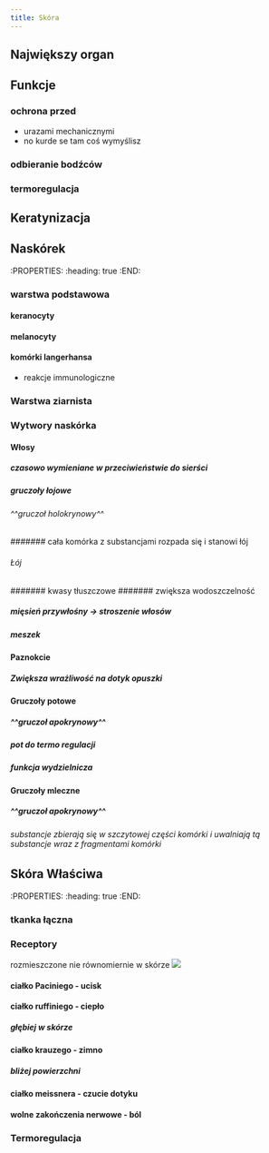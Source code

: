 ```yaml
---
title: Skóra
---
```


## Największy organ
## Funkcje
### ochrona przed
* urazami mechanicznymi
* no kurde se tam coś wymyślisz
### odbieranie bodźców
### termoregulacja
## Keratynizacja
## Naskórek
:PROPERTIES:
:heading: true
:END:
### warstwa podstawowa
#### keranocyty
#### melanocyty
#### komórki langerhansa
* reakcje immunologiczne
### Warstwa ziarnista
### Wytwory naskórka
#### Włosy
##### czasowo wymieniane w przeciwieństwie do sierści
##### gruczoły łojowe
###### ^^gruczoł holokrynowy^^
####### cała komórka z substancjami rozpada się i stanowi łój
###### Łój
####### kwasy tłuszczowe
####### zwiększa wodoszczelność
##### mięsień przywłośny → stroszenie włosów
##### meszek
#### Paznokcie
##### Zwiększa **wrażliwość na dotyk** opuszki
#### Gruczoły potowe
##### ^^gruczoł apokrynowy^^
##### pot do termo regulacji
##### funkcja wydzielnicza
#### Gruczoły mleczne
##### ^^gruczoł apokrynowy^^
###### substancje zbierają się w szczytowej części komórki i uwalniają tą substancje wraz z fragmentami komórki
## Skóra Właściwa
:PROPERTIES:
:heading: true
:END:
### tkanka łączna
### Receptory
rozmieszczone nie równomiernie w skórze
![](https://static.epodreczniki.pl/portal/f/res-minimized/R2tWdcWN7v2Tc/1594287958/1jBF28mssL7NoJE09oPpoE9NWYNefDtA.png)
#### ciałko Paciniego - ucisk
#### ciałko ruffiniego - ciepło
##### głębiej w skórze
#### ciałko krauzego - zimno
##### bliżej powierzchni
#### ciałko meissnera - czucie dotyku
#### wolne zakończenia nerwowe - ból
### Termoregulacja
